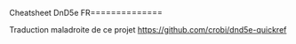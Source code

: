 Cheatsheet DnD5e FR==============

Traduction maladroite de ce projet https://github.com/crobi/dnd5e-quickref 
